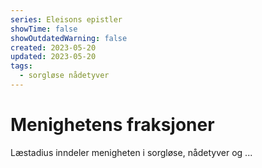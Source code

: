```yaml
---
series: Eleisons epistler
showTime: false
showOutdatedWarning: false
created: 2023-05-20
updated: 2023-05-20
tags:
  - sorgløse nådetyver
---
```


# Menighetens fraksjoner
Læstadius inndeler menigheten i sorgløse, nådetyver og ...

## 